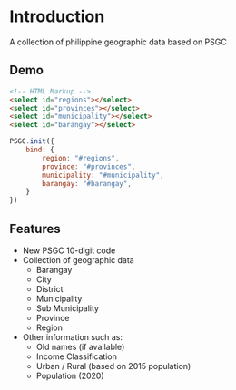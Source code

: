 <script setup>
    import PSGC from "../../src/index.ts"
    import pkg from '../../package.json'
    import Demo from "./Demo.vue"
    import Version from "./Version.vue"
</script>

# Introduction

A collection of philippine geographic data based on PSGC

<Version />

## Demo

<Demo/>

```html
<!-- HTML Markup -->
<select id="regions"></select>
<select id="provinces"></select>
<select id="municipality"></select>
<select id="barangay"></select>
```

```js
PSGC.init({
    bind: {
        region: "#regions",
        province: "#provinces",
        municipality: "#municipality",
        barangay: "#barangay",
    }
})
```

## Features

- New PSGC 10-digit code
- Collection of geographic data
  - Barangay
  - City
  - District
  - Municipality
  - Sub Municipality
  - Province
  - Region
- Other information such as:
  - Old names (if available)
  - Income Classification
  - Urban / Rural (based on 2015 population)
  - Population (2020)
